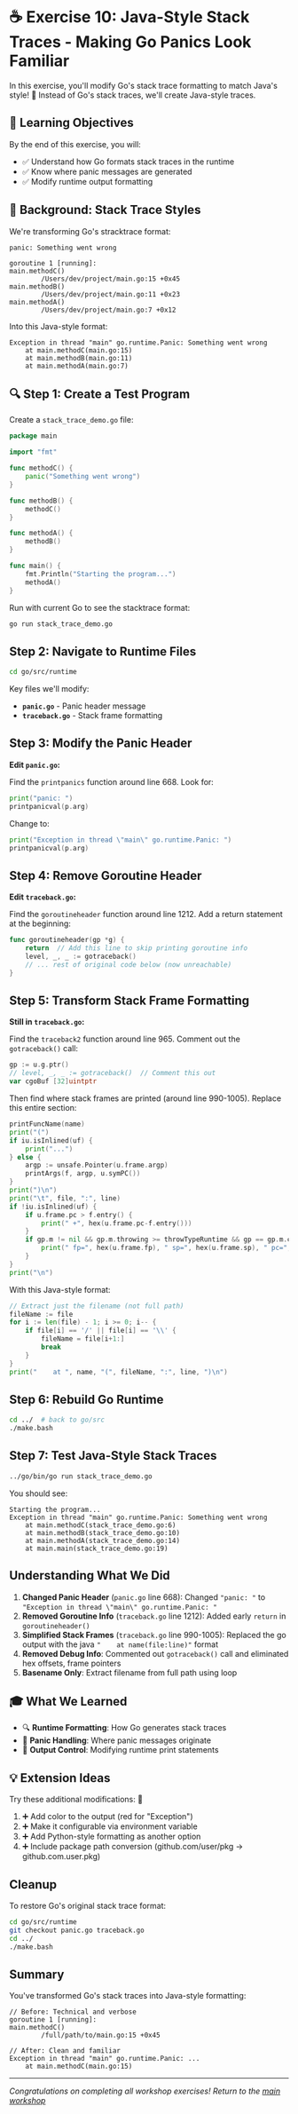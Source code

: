 # ☕ Exercise 10: Java-Style Stack Traces - Making Go Panics Look Familiar

In this exercise, you'll modify Go's stack trace formatting to match Java's style! 🔄 Instead of Go's stack traces, we'll create Java-style traces.

## 🎯 Learning Objectives

By the end of this exercise, you will:

- ✅ Understand how Go formats stack traces in the runtime
- ✅ Know where panic messages are generated
- ✅ Modify runtime output formatting

## 🧠 Background: Stack Trace Styles

We're transforming Go's stracktrace format:

```
panic: Something went wrong

goroutine 1 [running]:
main.methodC()
        /Users/dev/project/main.go:15 +0x45
main.methodB()
        /Users/dev/project/main.go:11 +0x23
main.methodA()
        /Users/dev/project/main.go:7 +0x12
```

Into this Java-style format:

```
Exception in thread "main" go.runtime.Panic: Something went wrong
    at main.methodC(main.go:15)
    at main.methodB(main.go:11)
    at main.methodA(main.go:7)
```

## 🔍 Step 1: Create a Test Program

Create a `stack_trace_demo.go` file:

```go
package main

import "fmt"

func methodC() {
    panic("Something went wrong")
}

func methodB() {
    methodC()
}

func methodA() {
    methodB()
}

func main() {
    fmt.Println("Starting the program...")
    methodA()
}
```

Run with current Go to see the stacktrace format:

```bash
go run stack_trace_demo.go
```

## Step 2: Navigate to Runtime Files

```bash
cd go/src/runtime
```

Key files we'll modify:
- **`panic.go`** - Panic header message
- **`traceback.go`** - Stack frame formatting

## Step 3: Modify the Panic Header

**Edit `panic.go`:**

Find the `printpanics` function around line 668. Look for:

```go
print("panic: ")
printpanicval(p.arg)
```

Change to:

```go
print("Exception in thread \"main\" go.runtime.Panic: ")
printpanicval(p.arg)
```

## Step 4: Remove Goroutine Header

**Edit `traceback.go`:**

Find the `goroutineheader` function around line 1212. Add a return statement at the beginning:

```go
func goroutineheader(gp *g) {
    return  // Add this line to skip printing goroutine info
    level, _, _ := gotraceback()
    // ... rest of original code below (now unreachable)
}
```

## Step 5: Transform Stack Frame Formatting

**Still in `traceback.go`:**

Find the `traceback2` function around line 965. Comment out the `gotraceback()` call:

```go
gp := u.g.ptr()
// level, _, _ := gotraceback()  // Comment this out
var cgoBuf [32]uintptr
```

Then find where stack frames are printed (around line 990-1005). Replace this entire section:

```go
printFuncName(name)
print("(")
if iu.isInlined(uf) {
    print("...")
} else {
    argp := unsafe.Pointer(u.frame.argp)
    printArgs(f, argp, u.symPC())
}
print(")\n")
print("\t", file, ":", line)
if !iu.isInlined(uf) {
    if u.frame.pc > f.entry() {
        print(" +", hex(u.frame.pc-f.entry()))
    }
    if gp.m != nil && gp.m.throwing >= throwTypeRuntime && gp == gp.m.curg || level >= 2 {
        print(" fp=", hex(u.frame.fp), " sp=", hex(u.frame.sp), " pc=", hex(u.frame.pc))
    }
}
print("\n")
```

With this Java-style format:

```go
// Extract just the filename (not full path)
fileName := file
for i := len(file) - 1; i >= 0; i-- {
    if file[i] == '/' || file[i] == '\\' {
        fileName = file[i+1:]
        break
    }
}
print("    at ", name, "(", fileName, ":", line, ")\n")
```

## Step 6: Rebuild Go Runtime

```bash
cd ../  # back to go/src
./make.bash
```

## Step 7: Test Java-Style Stack Traces

```bash
../go/bin/go run stack_trace_demo.go
```

You should see:

```
Starting the program...
Exception in thread "main" go.runtime.Panic: Something went wrong
    at main.methodC(stack_trace_demo.go:6)
    at main.methodB(stack_trace_demo.go:10)
    at main.methodA(stack_trace_demo.go:14)
    at main.main(stack_trace_demo.go:19)
```

## Understanding What We Did

1. **Changed Panic Header** (`panic.go` line 668): Changed `"panic: "` to `"Exception in thread \"main\" go.runtime.Panic: "`
2. **Removed Goroutine Info** (`traceback.go` line 1212): Added early `return` in `goroutineheader()`
3. **Simplified Stack Frames** (`traceback.go` line 990-1005): Replaced the go output with the java `"    at name(file:line)"` format
4. **Removed Debug Info**: Commented out `gotraceback()` call and eliminated hex offsets, frame pointers
5. **Basename Only**: Extract filename from full path using loop

## 🎓 What We Learned

- 🔍 **Runtime Formatting**: How Go generates stack traces
- 📝 **Panic Handling**: Where panic messages originate
- 🎨 **Output Control**: Modifying runtime print statements

## 💡 Extension Ideas

Try these additional modifications: 🚀

1. ➕ Add color to the output (red for "Exception")
2. ➕ Make it configurable via environment variable
3. ➕ Add Python-style formatting as another option
4. ➕ Include package path conversion (github.com/user/pkg → github.com.user.pkg)

## Cleanup

To restore Go's original stack trace format:

```bash
cd go/src/runtime
git checkout panic.go traceback.go
cd ../
./make.bash
```

## Summary

You've transformed Go's stack traces into Java-style formatting:

```
// Before: Technical and verbose
goroutine 1 [running]:
main.methodC()
        /full/path/to/main.go:15 +0x45

// After: Clean and familiar
Exception in thread "main" go.runtime.Panic: ...
    at main.methodC(main.go:15)
```

---

*Congratulations on completing all workshop exercises! Return to the [main workshop](../README.md)*

